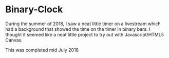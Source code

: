 # Binary-Clock
During the summer of 2018, I saw a neat little timer on a livestream which had a background that showed the time on the timer in binary bars.  I thought it seemed like a neat little project to try out with Javascript/HTML5 Canvas.

This was completed mid July 2018
